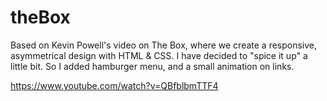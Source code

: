 # theBox
Based on Kevin Powell's video on The Box, where we  create a responsive, asymmetrical design with HTML &amp; CSS. I have decided to "spice it up" a little bit. So I added hamburger menu, and a small animation on links. 

https://www.youtube.com/watch?v=QBfblbmTTF4

